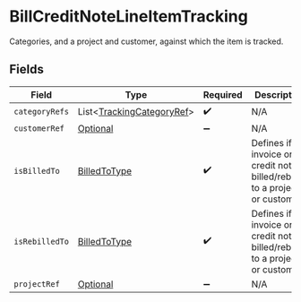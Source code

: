 # BillCreditNoteLineItemTracking

Categories, and a project and customer, against which the item is tracked.


## Fields

| Field                                                                               | Type                                                                                | Required                                                                            | Description                                                                         |
| ----------------------------------------------------------------------------------- | ----------------------------------------------------------------------------------- | ----------------------------------------------------------------------------------- | ----------------------------------------------------------------------------------- |
| `categoryRefs`                                                                      | List<[TrackingCategoryRef](../../models/components/TrackingCategoryRef.md)>         | :heavy_check_mark:                                                                  | N/A                                                                                 |
| `customerRef`                                                                       | [Optional<AccountingCustomerRef>](../../models/components/AccountingCustomerRef.md) | :heavy_minus_sign:                                                                  | N/A                                                                                 |
| `isBilledTo`                                                                        | [BilledToType](../../models/components/BilledToType.md)                             | :heavy_check_mark:                                                                  | Defines if the invoice or credit note is billed/rebilled to a project or customer.  |
| `isRebilledTo`                                                                      | [BilledToType](../../models/components/BilledToType.md)                             | :heavy_check_mark:                                                                  | Defines if the invoice or credit note is billed/rebilled to a project or customer.  |
| `projectRef`                                                                        | [Optional<ProjectRef>](../../models/components/ProjectRef.md)                       | :heavy_minus_sign:                                                                  | N/A                                                                                 |